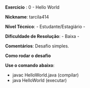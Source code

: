 **Exercicio** : 0 - Hello World

**Nickname**: tarcila414

**Nível Técnico**: - Estudante/Estagiário -

**Dificuldade de Resolução**: - Baixa -

**Comentários**: Desafio simples.

**Como rodar o desafio**

**Use o comando abaixo**:

- javac HelloWorld.java (compilar)
- java HelloWorld (executar)

